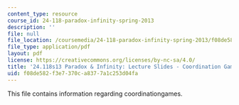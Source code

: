 ```yaml
---
content_type: resource
course_id: 24-118-paradox-infinity-spring-2013
description: ''
file: null
file_location: /coursemedia/24-118-paradox-infinity-spring-2013/f08de582f3e7370ca8377a1c253d04fa_MIT24_118S13_CoordinGames.pdf
file_type: application/pdf
layout: pdf
license: https://creativecommons.org/licenses/by-nc-sa/4.0/
title: '24.118s13 Paradox & Infinity: Lecture Slides - Coordination Games'
uid: f08de582-f3e7-370c-a837-7a1c253d04fa
---
```

This file contains information regarding coordinationgames.